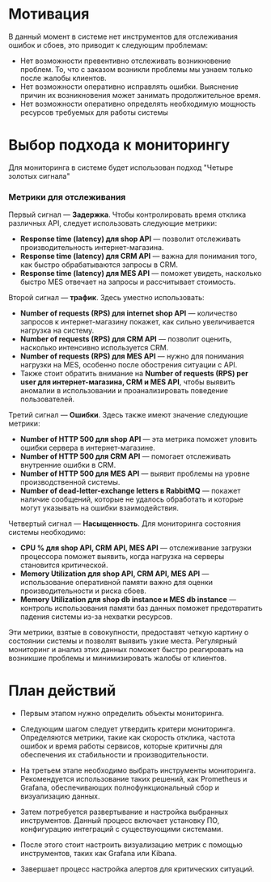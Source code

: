 # Мотивация

В данный момент в системе нет инструментов для отслеживания ошибок и сбоев, это приводит к следующим проблемам:

- Нет возможности превентивно отслеживать возникновение проблем. То, что с заказом возникли проблемы мы узнаем только после жалобы клиентов.
- Нет возможности оперативно исправлять ошибки. Выяснение причин их возникновения может занимать продолжительное время.
- Нет возможности оперативно определять необходимую мощность ресурсов требуемых для работы системы

# Выбор подхода к мониторингу

Для мониторинга в системе будет использован подход "Четыре золотых сигнала"

### Метрики для отслеживания

Первый сигнал — **Задержка**. Чтобы контролировать время отклика различных API, следует использовать следующие метрики:

- **Response time (latency) для shop API** — позволит отслеживать производительность интернет-магазина.
- **Response time (latency) для CRM API** — важна для понимания того, как быстро обрабатываются запросы в CRM.
- **Response time (latency) для MES API** — поможет увидеть, насколько быстро MES отвечает на запросы и рассчитывает стоимость.

Второй сигнал — **трафик**. Здесь уместно использовать:

- **Number of requests (RPS) для internet shop API** — количество запросов к интернет-магазину покажет, как сильно увеличивается нагрузка на систему.
- **Number of requests (RPS) для CRM API** — позволит оценить, насколько интенсивно используется CRM.
- **Number of requests (RPS) для MES API** — нужно для понимания нагрузки на MES, особенно после обострения ситуации с API.
- Также стоит обратить внимание на **Number of requests (RPS) per user для интернет-магазина, CRM и MES API**, чтобы выявить аномалии в использовании и проанализировать поведение пользователей.

Третий сигнал — **Ошибки**. Здесь также имеют значение следующие метрики:

- **Number of HTTP 500 для shop API** — эта метрика поможет уловить ошибки сервера в интернет-магазине.
- **Number of HTTP 500 для CRM API** — помогает отслеживать внутренние ошибки в CRM.
- **Number of HTTP 500 для MES API** — выявит проблемы на уровне производственной системы.
- **Number of dead-letter-exchange letters в RabbitMQ** — покажет наличие сообщений, которые не удалось обработать и которые могут указывать на ошибки взаимодействия.


Четвертый сигнал — **Насыщенность**. Для мониторинга состояния системы необходимо:

- **CPU % для shop API, CRM API, MES API** — отслеживание загрузки процессора поможет выявить, когда нагрузка на серверы становится критической.
- **Memory Utilization для shop API, CRM API, MES API** — использование оперативной памяти важно для оценки производительности и риска сбоев.
- **Memory Utilization для shop db instance и MES db instance** — контроль использования памяти баз данных поможет предотвратить падения системы из-за нехватки ресурсов.


Эти метрики, взятые в совокупности, предоставят четкую картину о состоянии системы и позволят выявить узкие места. Регулярный мониторинг и анализ этих данных поможет быстро реагировать на возникшие проблемы и минимизировать жалобы от клиентов.

# План действий
- Первым этапом нужно определить объекты мониторинга.

- Следующим шагом следует утвердить критери мониторинга. Определяются метрики, такие как скорость отклика, частота ошибок и время работы сервисов, которые критичны для обеспечения их стабильности и производительности.

- На третьем этапе необходимо выбрать инструменты мониторинга. Рекомендуется использование таких решений, как Prometheus и Grafana, обеспечивающих полнофункциональный сбор и визуализацию данных.

- Затем потребуется развертывание и настройка выбранных инструментов. Данный процесс включает установку ПО, конфигурацию интеграций с существующими системами.

- После этого стоит настроить визуализацию метрик с помощью инструментов, таких как Grafana или Kibana.

- Завершает процесс настройка алертов для критических ситуаций.
